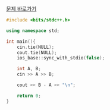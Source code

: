 [문제 바로가기](https://boj.kr/24086)

```c++
#include <bits/stdc++.h>

using namespace std;

int main(){
    cin.tie(NULL);
    cout.tie(NULL);
    ios_base::sync_with_stdio(false);

    int A, B;
    cin >> A >> B;

    cout << B - A << "\n";

    return 0;
}
```